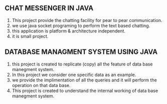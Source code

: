 ## CHAT MESSENGER IN  JAVA ##
1. This project provide the chatting facility for pear to pear communication.
2. we use java socket programing to perform the text based chatting.
3. this application is platform & architecture independent.
4. it is small project.



 ## DATABASE MANAGMENT SYSTEM USING JAVA  ##
1. this project is created to replicate (copy) all the feature of data base manegment system.
2. In this project we consider one specific data as an example.
3. we provide the implimentation of all the queries and it will perform the operation on that data base.
4. This project is created to understand the internal working of data base manegment system.  
